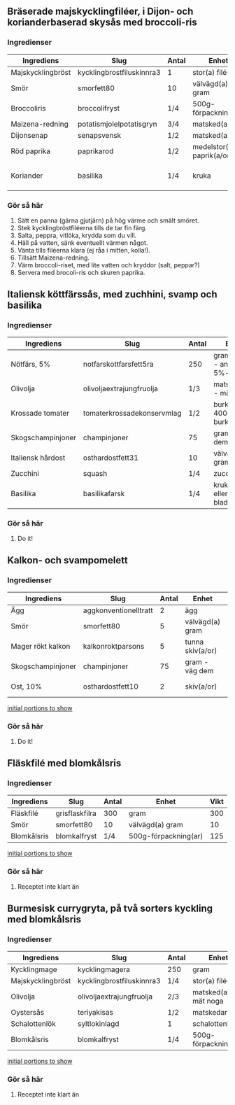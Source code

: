 ## Bräserade majskycklingfiléer, i Dijon- och korianderbaserad skysås med broccoli-ris

### Ingredienser
| Ingrediens        | Slug                       | Antal | Enhet                       | Vikt      |
|-------------------|----------------------------|-------|-----------------------------|-----------|
| Majskycklingbröst | kycklingbrostfiluskinnra3  | 1     | stor(a) filé(er)            |       250 |
| Smör              | smorfett80                 | 10    | välvägd(a) gram             |        10 |
| Broccoliris       | broccolifryst              | 1/4   | 500g-förpackning(ar)        |       125 | 
| Maizena-redning   | potatismjolelpotatisgryn   | 3/4   | matsked(ar)                 |       7.5 |
| Dijonsenap        | senapsvensk                | 1/2   | matsked(ar)                 |        10 |
| Röd paprika       | paprikarod                 | 1/2   | medelstor(a) paprik(a/or)   |       110 |
| Koriander         | basilika                   | 1/4    | kruka                      |  1/4 * 35 |

### Gör så här
1. Sätt en panna (gärna gjutjärn) på hög värme och smält smöret.
1. Stek kycklingbröstfiléerna tills de tar fin färg.
2. Salta, peppra, vitlöka, krydda som du vill.
3. Häll på vatten, sänk eventuellt värmen något.
4. Vänta tills filéerna klara (ej råa i mitten, kolla!).
5. Tillsätt Maizena-redning.
6. Värm broccoli-riset, med lite vatten och kryddor (salt, peppar?)
7. Servera med brocoli-ris och skuren paprika.



## Italiensk köttfärssås, med zuchhini, svamp och basilika

### Ingredienser
| Ingrediens        | Slug                       | Antal | Enhet                               | Vikt     |
|-------------------|----------------------------|-------|-------------------------------------|--------- |
| Nötfärs, 5%       | notfarskottfarsfett5ra     | 250   | gram, viktigt - använd 5%-ig!       |      250 |
| Olivolja          | olivoljaextrajungfruolja   | 1/3   | matsked(ar) - mät noga              | 1/3*13.8 |
| Krossade tomater  | tomaterkrossadekonservmlag | 1/2   | burk(ar), 400g per burk             |      200 |
| Skogschampinjoner | champinjoner               | 75    | gram - väg dem                      |       75 |
| Italiensk hårdost | osthardostfett31           | 10    | välvägda gram                       |       10 |
| Zucchini          | squash                     | 1/4   | zucchini(er)                        |       90 |
| Basilika          | basilikafarsk              | 1/4   | kruk(a/or), eller bladpersilja...   | 1/4 * 35 |

### Gör så här
1. Do it!



## Kalkon- och svampomelett

### Ingredienser
| Ingrediens        | Slug                       | Antal | Enhet                           | Vikt     |
|-------------------|----------------------------|-------|---------------------------------|----------|
| Ägg               | aggkonventionelltratt      | 2     | ägg                             |      120 |
| Smör              | smorfett80                 | 5     | välvägd(a) gram                 |        5 |
| Mager rökt kalkon | kalkonroktparsons          | 5     | tunna skiv(a/or)                | 5 * 5.71 |
| Skogschampinjoner | champinjoner               | 75    | gram - väg dem                  |       75 |
| Ost, 10%          | osthardostfett10           | 2     | skiv(a/or)                      |   2 * 12 |

[initial portions to show](1)

### Gör så här
1. Do it!


## Fläskfilé med blomkålsris

### Ingredienser
| Ingrediens        | Slug                       | Antal | Enhet                           | Vikt     |
|-------------------|----------------------------|-------|---------------------------------|----------|
| Fläskfilé         | grisflaskfilra             | 300   | gram                            |      300 |
| Smör              | smorfett80                 | 10    | välvägd(a) gram                 |       10 |
| Blomkålsris       | blomkalfryst               | 1/4   | 500g-förpackning(ar)            |      125 | 
 
[initial portions to show](1)

### Gör så här
1. Receptet inte klart än



## Burmesisk currygryta, på två sorters kyckling med blomkålsris

### Ingredienser
| Ingrediens        | Slug                       | Antal | Enhet                           | Vikt     |
|-------------------|----------------------------|-------|---------------------------------|----------|
| Kycklingmage      | kycklingmagera             | 250   | gram                            |      250 | 
| Majskycklingbröst | kycklingbrostfiluskinnra3  | 1/4   | stor(a) filé(er)                |  250 / 4 |
| Olivolja          | olivoljaextrajungfruolja   | 2/3   | matsked(ar) - mät noga          | 2/3*13.8 |
| Oystersås         | teriyakisas                | 1/2   | matskedar                       |      7.5 |
| Schalottenlök     | syltlokinlagd              | 1     | schalottenlök                   |       30 |
| Blomkålsris       | blomkalfryst               | 1/4   | 500g-förpackning(ar)            |      125 | 

 
[initial portions to show](1)

### Gör så här
1. Receptet inte klart än
